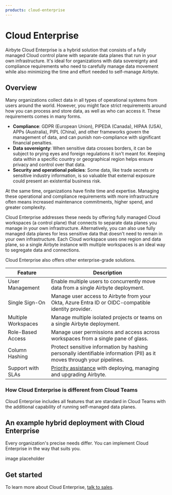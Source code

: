 ```yaml
---
products: cloud-enterprise
---
```


# Cloud Enterprise

Airbyte Cloud Enterprise is a hybrid solution that consists of a fully managed Cloud control plane with separate data planes that run in your own infrastructure. It's ideal for organizations with data sovereignty and compliance requirements who need to carefully manage data movement while also minimizing the time and effort needed to self-manage Airbyte.

## Overview

Many organizations collect data in all types of operational systems from users around the world. However, you might face strict requirements around how you can process and store data, as well as who can access it. These requirements comes in many forms.

- **Compliance**: GDPR (European Union), PIPEDA (Canada), HIPAA (USA), APPs (Australia), PIPL (China), and other frameworks govern the management of data, and can punish non-compliance with significant financial penalties.
- **Data sovereignty**: When sensitive data crosses borders, it can be subject to prying eyes and foreign regulations it isn't meant for. Keeping data within a specific country or geographical region helps ensure privacy and control over that data.
- **Security and operational policies**: Some data, like trade secrets or sensitive industry information, is so valuable that external exposure could present an existential business risk.

At the same time, organizations have finite time and expertise. Managing these operational and compliance requirements with more infrastructure often means increased maintenance commitments, higher spend, and greater complexity.

Cloud Enterprise addresses these needs by offering fully managed Cloud workspaces (a control plane) that connects to separate data planes you manage in your own infrastructure. Alternatively, you can also use fully managed data planes for less sensitive data that doesn't need to remain in your own infrastructure. Each Cloud workspace uses one region and data plane, so a single Airbyte instance with multiple workspaces is an ideal way to segregate data and connections.

Cloud Enterprise also offers other enterprise-grade solutions.

| Feature             | Description                                                                                                                                                             |
| ------------------- | ----------------------------------------------------------------------------------------------------------------------------------------------------------------------- |
| User Management     | Enable multiple users to concurrently move data from a single Airbyte deployment.                                                                                       |
| Single Sign-On      | Manage user access to Airbyte from your Okta, Azure Entra ID or OIDC-compatible identity provider.                                                                      |
| Multiple Workspaces | Manage multiple isolated projects or teams on a single Airbyte deployment.                                                                                              |
| Role-Based Access   | Manage user permissions and access across workspaces from a single pane of glass.                                                                                       |
| Column Hashing      | Protect sensitive information by hashing personally identifiable information (PII) as it moves through your pipelines.                                                   |
| Support with SLAs   | [Priority assistance](https://docs.airbyte.com/operator-guides/contact-support/#airbyte-enterprise-self-hosted-support) with deploying, managing and upgrading Airbyte. |

### How Cloud Enterprise is different from Cloud Teams

Cloud Enterprise includes all features that are standard in Cloud Teams with the additional capability of running self-managed data planes.

## An example hybrid deployment with Cloud Enterprise

Every organization's precise needs differ. You can implement Cloud Enterprise in the way that suits you.

image placeholder

## Get started

To learn more about Cloud Enterprise, [talk to sales](https://airbyte.com/company/talk-to-sales).
